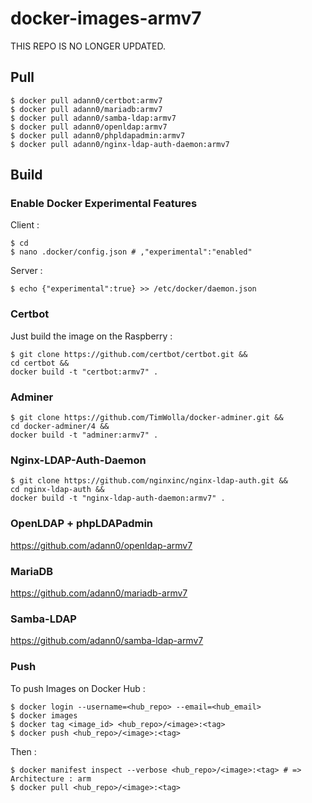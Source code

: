 # docker-images-armv7

THIS REPO IS NO LONGER UPDATED.

## Pull

    $ docker pull adann0/certbot:armv7
    $ docker pull adann0/mariadb:armv7
    $ docker pull adann0/samba-ldap:armv7
    $ docker pull adann0/openldap:armv7
    $ docker pull adann0/phpldapadmin:armv7
    $ docker pull adann0/nginx-ldap-auth-daemon:armv7

## Build

### Enable Docker Experimental Features

Client :

    $ cd
    $ nano .docker/config.json # ,"experimental":"enabled"

Server :

    $ echo {"experimental":true} >> /etc/docker/daemon.json

### Certbot

Just build the image on the Raspberry :

    $ git clone https://github.com/certbot/certbot.git &&
    cd certbot &&
    docker build -t "certbot:armv7" .

### Adminer

    $ git clone https://github.com/TimWolla/docker-adminer.git &&
    cd docker-adminer/4 &&
    docker build -t "adminer:armv7" .

### Nginx-LDAP-Auth-Daemon

    $ git clone https://github.com/nginxinc/nginx-ldap-auth.git &&
    cd nginx-ldap-auth &&
    docker build -t "nginx-ldap-auth-daemon:armv7" .

### OpenLDAP + phpLDAPadmin

   https://github.com/adann0/openldap-armv7

### MariaDB

   https://github.com/adann0/mariadb-armv7

### Samba-LDAP

   https://github.com/adann0/samba-ldap-armv7

### Push

To push Images on Docker Hub :

    $ docker login --username=<hub_repo> --email=<hub_email>
    $ docker images
    $ docker tag <image_id> <hub_repo>/<image>:<tag>
    $ docker push <hub_repo>/<image>:<tag>

Then :

    $ docker manifest inspect --verbose <hub_repo>/<image>:<tag> # => Architecture : arm
    $ docker pull <hub_repo>/<image>:<tag>

